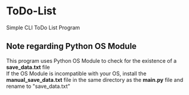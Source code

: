 # ToDo-List
Simple CLI ToDo List Program  

## Note regarding Python OS Module
This program uses Python OS Module to check for the existence of a **save_data.txt** file  
If the OS Module is incompatible with your OS, install the **manual_save_data.txt** file in the same directory as the **main.py** file and rename to "save_data.txt"  
